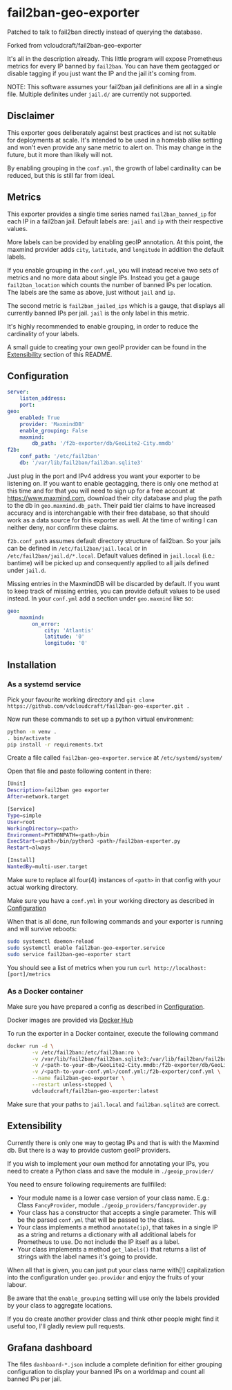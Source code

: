 # fail2ban-geo-exporter

Patched to talk to fail2ban directly instead of querying the database.

Forked from vcloudcraft/fail2ban-geo-exporter

It's all in the description already. This little program will expose Prometheus metrics for every IP banned by `fail2ban`. You can have them geotagged or disable tagging if you just want the IP and the jail it's coming from.

NOTE: This software assumes your fail2ban jail definitions are all in a single file. Multiple definites under `jail.d/` are currently not supported.

## Disclaimer

This exporter goes deliberately against best practices and ist not suitable for deployments at scale. It's intended to be used in a homelab alike setting and won't even provide any sane metric to alert on. This may change in the future, but it more than likely will not.

By enabling grouping in the `conf.yml`, the growth of label cardinality can be reduced, but this is still far from ideal.

## Metrics

This exporter provides a single time series named `fail2ban_banned_ip` for each IP in a fail2ban jail.
Default labels are: `jail` and `ip` with their respective values.

More labels can be provided by enabling geoIP annotation. At this point, the maxmind provider adds `city`, `latitude`, and `longitude` in addition the default labels.

If you enable grouping in the `conf.yml`, you will instead receive two sets of metrics and no more data about single IPs. Instead you get a gauge `fail2ban_location` which counts the number of banned IPs per location. The labels are the same as above, just without `jail` and `ip`.

The second metric is `fail2ban_jailed_ips` which is a gauge, that displays all currently banned IPs per jail. `jail` is the only label in this metric.

It's highly recommended to enable grouping, in order to reduce the cardinality of your labels.

A small guide to creating your own geoIP provider can be found in the [Extensibility](#Extensibility) section of this README.


## Configuration

```yaml
server:
    listen_address:
    port:
geo:
    enabled: True
    provider: 'MaxmindDB'
    enable_grouping: False
    maxmind:
        db_path: '/f2b-exporter/db/GeoLite2-City.mmdb'
f2b:
    conf_path: '/etc/fail2ban'
    db: '/var/lib/fail2ban/fail2ban.sqlite3'
```

Just plug in the port and IPv4 address you want your exporter to be listening on. If you want to enable geotagging, there is only one method at this time and for that you will need to sign up for a free account at https://www.maxmind.com, download their city database and plug the path to the db in `geo.maxmind.db_path`. Their paid tier claims to have increased accuracy and is interchangable with their free database, so that should work as a data source for this exporter as well. At the time of writing I can neither deny, nor confirm these claims.

`f2b.conf_path` assumes default directory structure of fail2ban. So your jails can be defined in `/etc/fail2ban/jail.local` or in `/etc/fail2ban/jail.d/*.local`. Default values defined in `jail.local` (i.e.: bantime) will be picked up and consequently applied to all jails defined under `jail.d`.

Missing entries in the MaxmindDB will be discarded by default. If you want to keep track of missing entries, you can provide default values to be used instead. In your `conf.yml` add a section under `geo.maxmind` like so:

```yaml
geo:
    maxmind:
        on_error:
            city: 'Atlantis'
            latitude: '0'
            longitude: '0'
```
## Installation

### As a systemd service

Pick your favourite working directory and `git clone https://github.com/vdcloudcraft/fail2ban-geo-exporter.git .`

Now run these commands to set up a python virtual environment:

```bash
python -m venv .
. bin/activate
pip install -r requirements.txt
```

Create a file called `fail2ban-geo-exporter.service` at `/etc/systemd/system/`

Open that file and paste following content in there:

```bash
[Unit]
Description=fail2ban geo exporter
After=network.target

[Service]
Type=simple
User=root
WorkingDirectory=<path>
Environment=PYTHONPATH=<path>/bin
ExecStart=<path>/bin/python3 <path>/fail2ban-exporter.py
Restart=always

[Install]
WantedBy=multi-user.target
```

Make sure to replace all four(4) instances of `<path>` in that config with your actual working directory.

Make sure you have a `conf.yml` in your working directory as described in [Configuration](#configuration)

When that is all done, run following commands and your exporter is running and will survive reboots:

```bash
sudo systemctl daemon-reload
sudo systemctl enable fail2ban-geo-exporter.service
sudo service fail2ban-geo-exporter start
```

You should see a list of metrics when you run `curl http://localhost:[port]/metrics`

### As a Docker container

Make sure you have prepared a config as described in [Configuration](#configuration).

Docker images are provided via [Docker Hub](https://hub.docker.com/repository/docker/vdcloudcraft/fail2ban-geo-exporter)

To run the exporter in a Docker container, execute the following command

```bash
docker run -d \
        -v /etc/fail2ban:/etc/fail2ban:ro \
        -v /var/lib/fail2ban/fail2ban.sqlite3:/var/lib/fail2ban/fail2ban.sqlite3:ro \
        -v /<path-to-your-db>/GeoLite2-City.mmdb:/f2b-exporter/db/GeoLite2-City.mmdb:ro \
        -v /<path-to-your-conf.yml>/conf.yml:/f2b-exporter/conf.yml \
        --name fail2ban-geo-exporter \
        --restart unless-stopped \
        vdcloudcraft/fail2ban-geo-exporter:latest
```

Make sure that your paths to `jail.local` and `fail2ban.sqlite3` are correct.

## Extensibility

Currently there is only one way to geotag IPs and that is with the Maxmind db. But there is a way to provide custom geoIP providers.

If you wish to implement your own method for annotating your IPs, you need to create a Python class and save the module in `./geoip_provider/`

You need to ensure following requirements are fullfilled:

- Your module name is a lower case version of your class name. E.g.: Class `FancyProvider`, module `./geoip_providers/fancyprovider.py`
- Your class has a constructor that accepts a single parameter. This will be the parsed `conf.yml` that will be passed to the class.
- Your class implements a method `annotate(ip)`, that takes in a single IP as a string and returns a dictionary with all additional labels for Prometheus to use. Do not include the IP itself as a label.
- Your class implements a method `get_labels()` that returns a list of strings with the label names it's going to provide.

When all that is given, you can just put your class name with[!] capitalization into the configuration under `geo.provider` and enjoy the fruits of your labour.

Be aware that the `enable_grouping` setting will use only the labels provided by your class to aggregate locations.

If you do create another provider class and think other people might find it useful too, I'll gladly review pull requests.

## Grafana dashboard

The files `dashboard-*.json` include a complete definition for either grouping configuration to display your banned IPs on a worldmap and count all banned IPs per jail.
